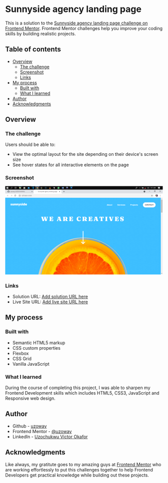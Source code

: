 # Sunnyside agency landing page

This is a solution to the [Sunnyside agency landing page challenge on Frontend Mentor](https://www.frontendmentor.io/challenges/sunnyside-agency-landing-page-7yVs3B6ef). Frontend Mentor challenges help you improve your coding skills by building realistic projects.

## Table of contents

- [Overview](#overview)
  - [The challenge](#the-challenge)
  - [Screenshot](#screenshot)
  - [Links](#links)
- [My process](#my-process)
  - [Built with](#built-with)
  - [What I learned](#what-i-learned)
- [Author](#author)
- [Acknowledgments](#acknowledgments)

## Overview

### The challenge

Users should be able to:

- View the optimal layout for the site depending on their device's screen size
- See hover states for all interactive elements on the page

### Screenshot

![](./screenshot.jpg)

### Links

- Solution URL: [Add solution URL here](https://your-solution-url.com)
- Live Site URL: [Add live site URL here](https://your-live-site-url.com)

## My process

### Built with

- Semantic HTML5 markup
- CSS custom properties
- Flexbox
- CSS Grid
- Vanilla JavaScript

### What I learned

During the course of completing this project, I was able to sharpen my Frontend Development skills which includes HTML5, CSS3, JavaScript and Responsive web design.

## Author

- Github - [uzoway](https://github.com/uzoway)
- Frontend Mentor - [@uzoway](https://www.frontendmentor.io/profile/uzoway)
- LinkedIn - [Uzochukwu Victor Okafor](https://www.linkedin.com/in/uzochukwuokafor/)

## Acknowledgments

Like always, my gratitute goes to my amazing guys at [Frontend Mentor](https://www.frontendmentor.io) who are working effortlessly to put this challenges together to help Frontend Developers get practical knowledge while building out these projects.

